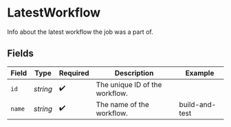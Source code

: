 # LatestWorkflow

Info about the latest workflow the job was a part of.


## Fields

| Field                          | Type                           | Required                       | Description                    | Example                        |
| ------------------------------ | ------------------------------ | ------------------------------ | ------------------------------ | ------------------------------ |
| `id`                           | *string*                       | :heavy_check_mark:             | The unique ID of the workflow. |                                |
| `name`                         | *string*                       | :heavy_check_mark:             | The name of the workflow.      | build-and-test                 |